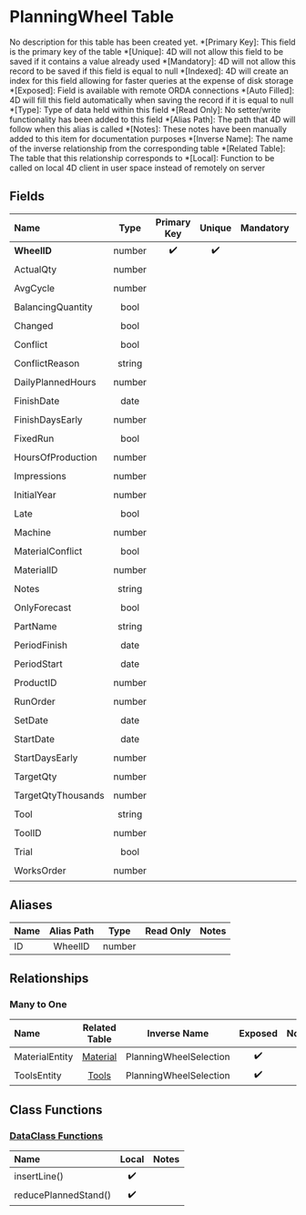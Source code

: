 ﻿# PlanningWheel Table
No description for this table has been created yet.
*[Primary Key]: This field is the primary key of the table
*[Unique]: 4D will not allow this field to be saved if it contains a value already used
*[Mandatory]: 4D will not allow this record to be saved if this field is equal to null
*[Indexed]: 4D will create an index for this field allowing for faster queries at the expense of disk storage
*[Exposed]: Field is available with remote ORDA connections
*[Auto Filled]: 4D will fill this field automatically when saving the record if it is equal to null
*[Type]: Type of data held within this field
*[Read Only]: No setter/write functionality has been added to this field
*[Alias Path]: The path that 4D will follow when this alias is called
*[Notes]: These notes have been manually added to this item for documentation purposes
*[Inverse Name]: The name of the inverse relationship from the corresponding table
*[Related Table]: The table that this relationship corresponds to
*[Local]: Function to be called on local 4D client in user space instead of remotely on server
## Fields

|Name|Type|Primary Key|Unique|Mandatory|Indexed|Exposed|Auto Filled|Notes|
|:---|:---:|:---:|:---:|:---:|:---:|:---:|:---:|:---:|
|**WheelID**|number|✔️|✔️||✔️|✔️|✔️||
|ActualQty|number|||||✔️|||
|AvgCycle|number|||||✔️|||
|BalancingQuantity|bool|||||✔️|||
|Changed|bool|||||✔️|||
|Conflict|bool||||✔️|✔️|||
|ConflictReason|string|||||✔️|||
|DailyPlannedHours|number|||||✔️|||
|FinishDate|date|||||✔️|||
|FinishDaysEarly|number|||||✔️|||
|FixedRun|bool|||||✔️|||
|HoursOfProduction|number|||||✔️|||
|Impressions|number|||||✔️|||
|InitialYear|number|||||✔️|||
|Late|bool|||||✔️|||
|Machine|number||||✔️|✔️|||
|MaterialConflict|bool||||✔️|✔️|||
|MaterialID|number|||||✔️|||
|Notes|string|||||✔️|||
|OnlyForecast|bool|||||✔️|||
|PartName|string|||||✔️|||
|PeriodFinish|date|||||✔️|||
|PeriodStart|date|||||✔️|||
|ProductID|number||||✔️|✔️|||
|RunOrder|number|||||✔️|||
|SetDate|date|||||✔️|||
|StartDate|date|||||✔️|||
|StartDaysEarly|number|||||✔️|||
|TargetQty|number|||||✔️|||
|TargetQtyThousands|number|||||✔️|||
|Tool|string||||✔️|✔️|||
|ToolID|number||||✔️|✔️|||
|Trial|bool|||||✔️|||
|WorksOrder|number|||||✔️|||
## Aliases

|Name|Alias Path|Type|Read Only|Notes|
|:---|:---:|:---:|:---:|:---:|
|ID|WheelID|number|||
## Relationships
### Many to One

|Name|Related Table|Inverse Name|Exposed|Notes|
|:---|:---:|:---:|:---:|:---:|
|MaterialEntity|[Material](Material.md)|PlanningWheelSelection|✔️||
|ToolsEntity|[Tools](Tools.md)|PlanningWheelSelection|✔️||
## Class Functions
### [DataClass Functions](https://github.com/synthotec/SynthoTec-4D/blob/main/Project/Sources/Classes/PlanningWheel.4dm)

|Name|Local|Notes|
|:---|:---:|:---:|
|insertLine()|✔️||
|reducePlannedStand()|✔️||